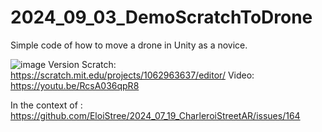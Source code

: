# 2024_09_03_DemoScratchToDrone
Simple code of how to move a drone in Unity as a novice.

![image](https://github.com/user-attachments/assets/5ee35687-766c-43bf-9407-da79e18ad104)
Version Scratch: https://scratch.mit.edu/projects/1062963637/editor/
Video: https://youtu.be/RcsA036qpR8

In the context of : https://github.com/EloiStree/2024_07_19_CharleroiStreetAR/issues/164
